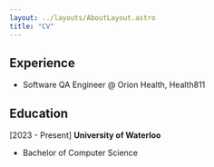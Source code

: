 ```yaml
---
layout: ../layouts/AboutLayout.astro
title: "CV"
---
```


## Experience

- Software QA Engineer @ Orion Health, Health811

## Education

[2023 - Present] **University of Waterloo**

- Bachelor of Computer Science